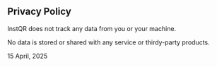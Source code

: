 ## Privacy Policy

InstQR does not track any data from you or your machine.

No data is stored or shared with any service or thirdy-party products.

15 April, 2025 
